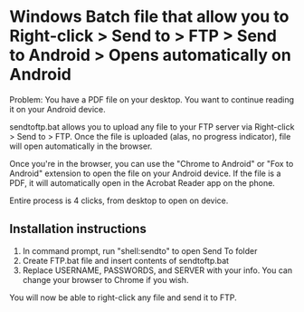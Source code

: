 Windows Batch file that allow you to Right-click > Send to > FTP > Send to Android > Opens automatically on Android
======================================================================================================================

Problem: You have a PDF file on your desktop. You want to continue reading it on your Android device.

sendtoftp.bat allows you to upload any file to your FTP server via Right-click > Send to > FTP. Once the file is uploaded (alas, no progress indicator), file will open automatically in the browser. 

Once you're in the browser, you can use the "Chrome to Android" or "Fox to Android" extension to open the file on your Android device. If the file is a PDF, it will automatically open in the Acrobat Reader app on the phone.

Entire process is 4 clicks, from desktop to open on device.

Installation instructions
--------------------------

1. In command prompt, run "shell:sendto" to open Send To folder
2. Create FTP.bat file and insert contents of sendtoftp.bat
3. Replace USERNAME, PASSWORDS, and SERVER with your info. You can change your browser to Chrome if you wish.

You will now be able to right-click any file and send it to FTP.
